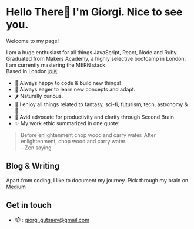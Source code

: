 # Hello There👋 I'm Giorgi. Nice to see you. 
Welcome to my page! 

I am a huge enthusiast for all things JavaScript, React, Node and Ruby. \
Graduated from Makers Academy, a highly selective bootcamp in London. \
I am currently mastering the MERN stack. \
Based in London 🇬🇧

- 🤖 Always happy to code & build new things! 
- 🌱 Always eager to learn new concepts and adapt.
- 🌶 Naturally curious. 
- 👀 I enjoy all things related to fantasy, sci-fi, futurism, tech, astronomy & 🧀
- 🧠 Avid advocate for productivity and clarity through Second Brain
- ✨ My work ethic summarized in one quote: 
> Before enlightenment chop wood and carry water. After enlightenment, chop wood and carry water.\
> – Zen saying

## Blog & Writing
Apart from coding, I like to document my journey. Pick through my brain on [Medium](https://medium.com/@giorgi.gutsaev)

## Get in touch
* 📫 : giorgi.gutsaev@gmail.com 
     
<!---
giorgigutsaevi/giorgigutsaevi is a ✨ special ✨ repository because its `README.md` (this file) appears on your GitHub profile.
You can click the Preview link to take a look at your changes.
--->
